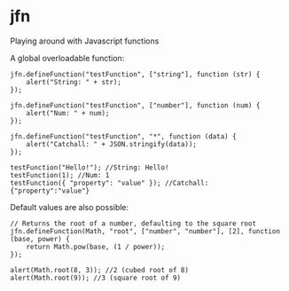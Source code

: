 # jfn
Playing around with Javascript functions

A global overloadable function:

```
jfn.defineFunction("testFunction", ["string"], function (str) {
    alert("String: " + str);
});

jfn.defineFunction("testFunction", ["number"], function (num) {
    alert("Num: " + num);
});

jfn.defineFunction("testFunction", "*", function (data) {
    alert("Catchall: " + JSON.stringify(data));
});

testFunction("Hello!"); //String: Hello!
testFunction(1); //Num: 1
testFunction({ "property": "value" }); //Catchall: {"property":"value"}
```

Default values are also possible:

```
// Returns the root of a number, defaulting to the square root
jfn.defineFunction(Math, "root", ["number", "number"], [2], function (base, power) {
    return Math.pow(base, (1 / power));
});

alert(Math.root(8, 3)); //2 (cubed root of 8)
alert(Math.root(9)); //3 (square root of 9)
```